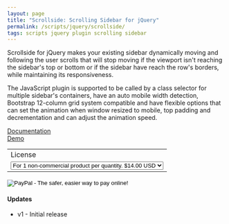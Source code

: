```yaml
---
layout: page
title: "Scrollside: Scrolling Sidebar for jQuery"
permalink: /scripts/jquery/scrollside/
tags: scripts jquery plugin scrolling sidebar
---
```


Scrollside for jQuery makes your existing sidebar dynamically moving and following the user scrolls that will stop moving if the viewport isn't reaching the sidebar's top or bottom or if the sidebar have reach the row's borders, while maintaining its responsiveness.

The JavaScript plugin is supported to be called by a class selector for multiple sidebar's containers, have an auto mobile width detection, Bootstrap 12-column grid system compatible and have flexible options that can set the animation when window resized to mobile, top padding and decrementation and can adjust the animation speed.

<div class="row">
	<div class="col-sm-5 col-sm-offset-1">
		<a class="btn btn-primary btn-lg" href="doc.html" role="button" style="width: 100%;">Documentation</a>
	</div>
	<div class="col-sm-5">
		<a class="btn btn-primary btn-lg" href="http://demo.heliohost.org/jquery/scrollside/" role="button" target="_blank" style="width: 100%;">Demo</a>
	</div>
</div>

<form action="https://www.paypal.com/cgi-bin/webscr" method="post" target="_top">
<input type="hidden" name="cmd" value="_s-xclick">
<input type="hidden" name="hosted_button_id" value="9JL5BKFLZ9YJ8">
<table>
<tr><td><input type="hidden" name="on0" value="License">License</td></tr><tr><td><select name="os0">
	<option value="For 1 non-commercial product per quantity.">For 1 non-commercial product per quantity. $14.00 USD</option>
	<option value="For 1 commercial product per quantity.">For 1 commercial product per quantity. $60.00 USD</option>
</select> </td></tr>
</table>
<input type="hidden" name="currency_code" value="USD">
<input type="image" src="https://www.paypalobjects.com/en_US/i/btn/btn_buynowCC_LG.gif" border="0" name="submit" alt="PayPal - The safer, easier way to pay online!">
<img alt="" border="0" src="https://www.paypalobjects.com/en_US/i/scr/pixel.gif" width="1" height="1">
</form>


#### Updates

 - v1 - Initial release
